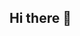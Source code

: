 ## Hi there 👋

<!--
**Paranthaman23/Paranthaman23** is a ✨ _special_ ✨ repository because its `README.md` (this file) appears on your GitHub profile.

Here are some ideas to get you started:

- 🔭 I’m currently working on Learning Ai its part of my project with help of Ybi Foundation ====Movie Recommandation system


